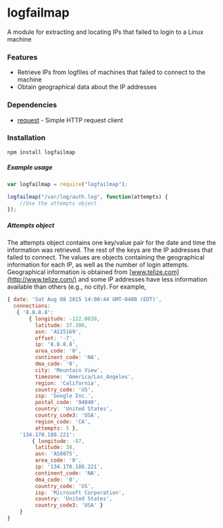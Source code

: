 # logfailmap
A module for extracting and locating IPs that failed to login to a Linux machine


### Features
* Retrieve IPs from logfiles of machines that failed to connect to the machine
* Obtain geographical data about the IP addresses

### Dependencies
* [request](http://github.com/request/request) - Simple HTTP request client

### Installation
`npm install logfailmap`

##### Example usage
```js
var logfailmap = require("logfailmap");

logfailmap("/var/log/auth.log", function(attempts) {
    //Use the attempts object
});
```

##### Attempts object
The attempts object contains one key/value pair for the date and time the information was retrieved. The rest of the keys are the IP addresses that failed to connect. The values are objects containing the geographical information for each IP, as well as the number of login attempts. Geographical information is obtained from [www.telize.com](http://www.telize.com/) and some IP addresses have less information available than others (e.g., no city). For example,
```js
{ date: 'Sat Aug 08 2015 14:00:44 GMT-0400 (EDT)',
  connections: 
   { '8.8.8.8': 
       { longitude: -122.0838,
         latitude: 37.386,
         asn: 'AS15169',
         offset: '-7',
         ip: '8.8.8.8',
         area_code: '0',
         continent_code: 'NA',
         dma_code: '0',
         city: 'Mountain View',
         timezone: 'America/Los_Angeles',
         region: 'California',
         country_code: 'US',
         isp: 'Google Inc.',
         postal_code: '94040',
         country: 'United States',
         country_code3: 'USA',
         region_code: 'CA',
         attempts: 5 },
    '134.170.188.221': 
        { longitude: -97,
         latitude: 38,
         asn: 'AS8075',
         area_code: '0',
         ip: '134.170.188.221',
         continent_code: 'NA',
         dma_code: '0',
         country_code: 'US',
         isp: 'Microsoft Corporation',
         country: 'United States',
         country_code3: 'USA' }
    }
}
```
